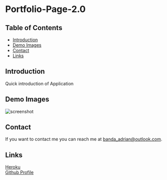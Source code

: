# Portfolio-Page-2.0

## Table of Contents
* [Introduction](#introduction) 
* [Demo Images](#demo-images)
* [Contact](#contact)
* [Links](#links)

## Introduction
Quick introduction of Application

## Demo Images

![screenshot](assets/images/template1.jpg) 

## Contact
If you want to contact me you can reach me at banda_adrian@outlook.com.

## Links
[Heroku](link)  
[Github Profile](link)

